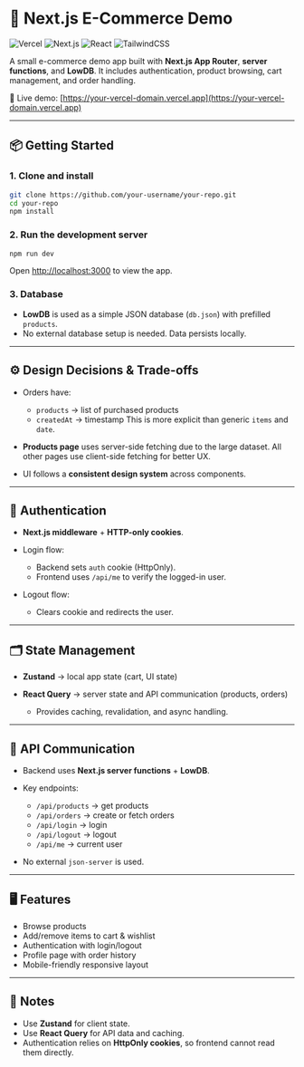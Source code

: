 # 🛒 Next.js E-Commerce Demo

![Vercel](https://img.shields.io/badge/deploy-vercel-blue)
![Next.js](https://img.shields.io/badge/next.js-15-black)
![React](https://img.shields.io/badge/react-19-blue)
![TailwindCSS](https://img.shields.io/badge/tailwindcss-4-green)

A small e-commerce demo app built with **Next.js App Router**, **server functions**, and **LowDB**.
It includes authentication, product browsing, cart management, and order handling.

🚀 Live demo: [https://your-vercel-domain.vercel.app](https://your-vercel-domain.vercel.app)

---

## 📦 Getting Started

### 1. Clone and install

```bash
git clone https://github.com/your-username/your-repo.git
cd your-repo
npm install
```

### 2. Run the development server

```bash
npm run dev
```

Open [http://localhost:3000](http://localhost:3000) to view the app.

### 3. Database

- **LowDB** is used as a simple JSON database (`db.json`) with prefilled `products`.
- No external database setup is needed. Data persists locally.

---

## ⚙️ Design Decisions & Trade-offs

- Orders have:

  - `products` → list of purchased products
  - `createdAt` → timestamp
    This is more explicit than generic `items` and `date`.

- **Products page** uses server-side fetching due to the large dataset.
  All other pages use client-side fetching for better UX.

- UI follows a **consistent design system** across components.

---

## 🔐 Authentication

- **Next.js middleware** + **HTTP-only cookies**.
- Login flow:

  - Backend sets `auth` cookie (HttpOnly).
  - Frontend uses `/api/me` to verify the logged-in user.

- Logout flow:

  - Clears cookie and redirects the user.

---

## 🗂️ State Management

- **Zustand** → local app state (cart, UI state)
- **React Query** → server state and API communication (products, orders)

  - Provides caching, revalidation, and async handling.

---

## 🔌 API Communication

- Backend uses **Next.js server functions** + **LowDB**.

- Key endpoints:

  - `/api/products` → get products
  - `/api/orders` → create or fetch orders
  - `/api/login` → login
  - `/api/logout` → logout
  - `/api/me` → current user

- No external `json-server` is used.

---

## 🖥️ Features

- Browse products
- Add/remove items to cart & wishlist
- Authentication with login/logout
- Profile page with order history
- Mobile-friendly responsive layout

---

## 📝 Notes

- Use **Zustand** for client state.
- Use **React Query** for API data and caching.
- Authentication relies on **HttpOnly cookies**, so frontend cannot read them directly.
